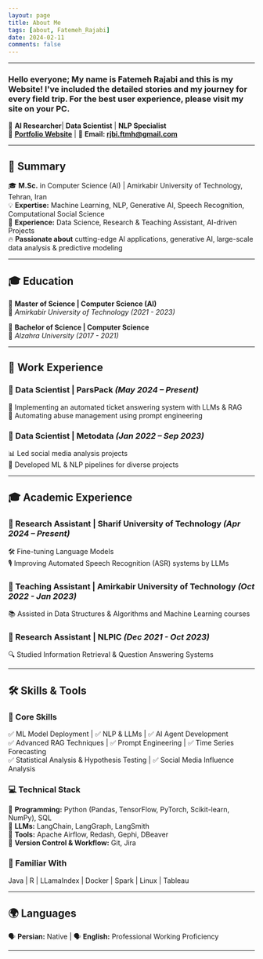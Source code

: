 ```yaml
---
layout: page
title: About Me
tags: [about, Fatemeh_Rajabi]
date: 2024-02-11
comments: false
---
```


---
### **Hello everyone; My name is Fatemeh Rajabi and this is my Website! I've included the detailed stories and my journey for every field trip. For the best user experience, please visit my site on your PC.**  
🚀 **AI Researcher**| **Data Scientist** | **NLP Specialist**  
🔗 **[Portfolio Website](https://rjbi-ftmh.github.io/)** | 📩 **Email: rjbi.ftmh@gmail.com**

---

## **🔹 Summary**  
🎓 **M.Sc.** in Computer Science (AI) | Amirkabir University of Technology, Tehran, Iran  
💡 **Expertise:** Machine Learning, NLP, Generative AI, Speech Recognition, Computational Social Science  
🔬 **Experience:** Data Science, Research & Teaching Assistant, AI-driven Projects  
🔥 **Passionate about** cutting-edge AI applications, generative AI, large-scale data analysis & predictive modeling

---

## **🎓 Education**  

📌 **Master of Science | Computer Science (AI)**  
📍 *Amirkabir University of Technology (2021 - 2023)*  

📌 **Bachelor of Science | Computer Science**  
📍 *Alzahra University (2017 - 2021)*  

---

## **💼 Work Experience**  

### **🔹 Data Scientist | ParsPack** *(May 2024 – Present)*  
🚀 Implementing an automated ticket answering system with LLMs & RAG  
🤖 Automating abuse management using prompt engineering  

### **🔹 Data Scientist | Metodata** *(Jan 2022 – Sep 2023)*  
📊 Led social media analysis projects  
🧠 Developed ML & NLP pipelines for diverse projects  

---

## **🎓 Academic Experience**  

### **🔹 Research Assistant | Sharif University of Technology** *(Apr 2024 – Present)*  
🛠️ Fine-tuning Language Models  
🎙️ Improving Automated Speech Recognition (ASR) systems by LLMs

### **🔹 Teaching Assistant | Amirkabir University of Technology** *(Oct 2022 - Jan 2023)*  
📚 Assisted in Data Structures & Algorithms and Machine Learning courses  

### **🔹 Research Assistant | NLPIC** *(Dec 2021 - Oct 2023)*  
🔍 Studied Information Retrieval & Question Answering Systems

---

## **🛠 Skills & Tools**  

### **🌟 Core Skills**  
✅ ML Model Deployment | ✅ NLP & LLMs | ✅ AI Agent Development  
✅ Advanced RAG Techniques | ✅ Prompt Engineering | ✅ Time Series Forecasting  
✅ Statistical Analysis & Hypothesis Testing | ✅ Social Media Influence Analysis  

### **💻 Technical Stack**  
🔹 **Programming:** Python (Pandas, TensorFlow, PyTorch, Scikit-learn, NumPy), SQL  
🔹 **LLMs:** LangChain, LangGraph, LangSmith  
🔹 **Tools:** Apache Airflow, Redash, Gephi, DBeaver  
🔹 **Version Control & Workflow:** Git, Jira  

### **📌 Familiar With**  
Java | R | LLamaIndex | Docker | Spark | Linux | Tableau  

---

## **🌍 Languages**  
🗣️ **Persian:** Native | 🗣️ **English:** Professional Working Proficiency  

---
